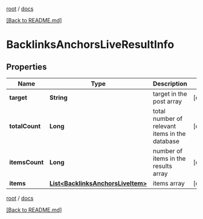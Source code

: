 [root](./../ "root") / [docs](./ "docs")

[[Back to README.md]](./../README.md "[Back to README.md]")

# BacklinksAnchorsLiveResultInfo

## Properties

| Name | Type | Description | Notes |
|------------ | ------------- | ------------- | -------------|
|**target** | **String** | target in the post array |  [optional] |
|**totalCount** | **Long** | total number of relevant items in the database |  [optional] |
|**itemsCount** | **Long** | number of items in the results array |  [optional] |
|**items** | [**List&lt;BacklinksAnchorsLiveItem&gt;**](BacklinksAnchorsLiveItem.md) | items array |  [optional] |

[root](./../ "root") / [docs](./ "docs")

[[Back to README.md]](./../README.md "[Back to README.md]")